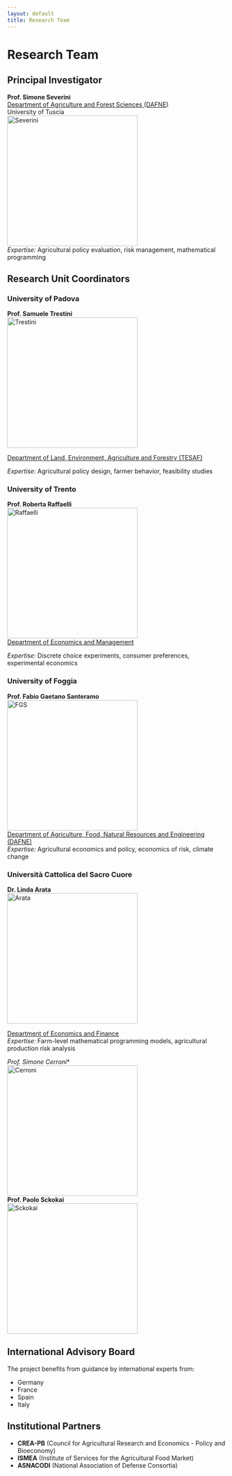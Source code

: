 ```yaml
---
layout: default
title: Research Team
---
```


# Research Team

## Principal Investigator

**Prof. Simone Severini**    
[Department of Agriculture and Forest Sciences (DAFNE)](https://www.unitus.it/en/departments/dafne/)    
University of Tuscia    
<img src="https://github.com/user-attachments/assets/0f42dc0a-fbd0-44a8-a9eb-eb4efa8ca560" alt="Severini" width="300" height="300">      
*Expertise:* Agricultural policy evaluation, risk management, mathematical programming

## Research Unit Coordinators

### University of Padova
**Prof. Samuele Trestini**  
<img src="https://github.com/user-attachments/assets/c5e310dd-068c-454e-ac60-61bafd0e6d51" alt="Trestini" width="300" height="300">    

[Department of Land, Environment, Agriculture and Forestry (TESAF)](https://alpinenetwork.org/en/dipartimento-territorio-e-sistemi-agroforestali-tesaf-universita-di-padova/#:~:text=The%20Department%20TESAF%20is%20a%20multidisciplinary%20structure%20acting,resources%2C%20mechanization%20in%20agriculture%20and%20forestry%20and%20phytopathology)  

*Expertise:* Agricultural policy design, farmer behavior, feasibility studies

### University of Trento
**Prof. Roberta Raffaelli**  
<img src="https://github.com/user-attachments/assets/fcb36d64-bd32-4458-aa11-618145778be5" alt="Raffaelli" width="300" height="300">   
[Department of Economics and Management](https://www.economia.unitn.it/en)  
  
*Expertise:* Discrete choice experiments, consumer preferences, experimental economics

### University of Foggia
**Prof. Fabio Gaetano Santeramo**  
<img src="https://github.com/user-attachments/assets/c345a1fc-884a-4d8f-bf23-2497a88c5ef5" alt="FGS" width="300" height="300">    
[Department of Agriculture, Food, Natural Resources and Engineering (DAFNE)](https://www.agraria.unifg.it/en)  
*Expertise:* Agricultural economics and policy, economics of risk, climate change

### Università Cattolica del Sacro Cuore
**Dr. Linda Arata**  
 <img src="https://github.com/user-attachments/assets/41544120-4054-42b0-b0ac-ea3ff39104dc" alt="Arata" width="300" height="300">  


[Department of Economics and Finance](https://dipartimenti.unicatt.it/defin?rdeLocaleAttr=en)  
*Expertise:* Farm-level mathematical programming models, agricultural production risk analysis


*Prof. Simone Cerroni**    
<img src="https://github.com/user-attachments/assets/5ec19f3f-2204-4b91-be6a-64c552e83df2" alt="Cerroni" width="300" height="300">   
**Prof. Paolo Sckokai**  
<img src="https://github.com/user-attachments/assets/134068ef-6207-41ed-b76a-8f6b92e46648" alt="Sckokai" width="300" height="300">    




## International Advisory Board

The project benefits from guidance by international experts from:
- Germany
- France  
- Spain
- Italy

## Institutional Partners

- **CREA-PB** (Council for Agricultural Research and Economics - Policy and Bioeconomy)
- **ISMEA** (Institute of Services for the Agricultural Food Market)
- **ASNACODI** (National Association of Defense Consortia)

